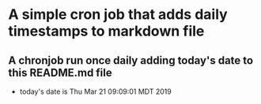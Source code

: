 A simple cron job that adds daily timestamps to markdown file
============================================================
## A chronjob run once daily adding today's date to this README.md file
* today's date is Thu Mar 21 09:09:01 MDT 2019
